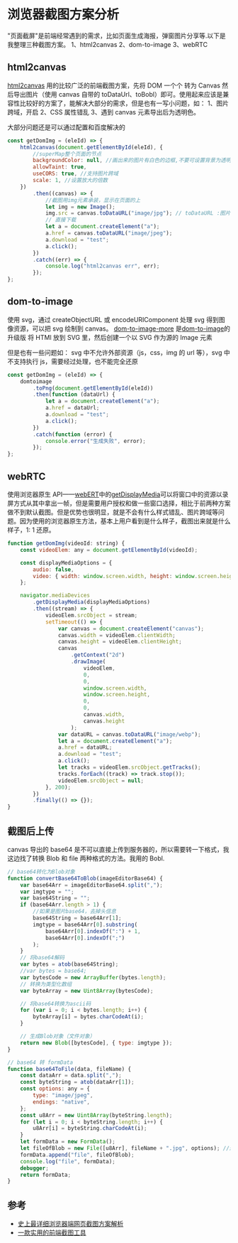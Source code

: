 # 浏览器截图方案分析

"页面截屏"是前端经常遇到的需求，比如页面生成海报，弹窗图片分享等.以下是我整理三种截图方案。
1、html2canvas
2、dom-to-image
3、webRTC

## html2canvas

[html2canvas](http://html2canvas.hertzen.com/) 用的比较广泛的前端截图方案，先将 DOM 一个个 转为 Canvas 然后导出图片（使用 canvas 自带的 toDataUrl、toBobl）即可。使用起来应该是兼容性比较好的方案了，能解决大部分的需求，但是也有一写小问题，如：
1、图片跨域，开启
2、CSS 属性错乱
3、遇到 canvas 元素导出后为透明色。

大部分问题还是可以通过配置和百度解决的

```js
const getDomImg = (eleId) => {
    html2canvas(document.getElementById(eleId), {
        //superMap整个页面的节点
        backgroundColor: null, //画出来的图片有白色的边框,不要可设置背景为透明色（null）
        allowTaint: true,
        useCORS: true, //支持图片跨域
        scale: 1, //设置放大的倍数
    })
        .then((canvas) => {
            //截图用img元素承装，显示在页面的上
            let img = new Image();
            img.src = canvas.toDataURL("image/jpg"); // toDataURL :图片格式转成 base64
            // 直接下载
            let a = document.createElement("a");
            a.href = canvas.toDataURL("image/jpeg");
            a.download = "test";
            a.click();
        })
        .catch((err) => {
            console.log("html2canvas err", err);
        });
};
```

## dom-to-image

使用 svg，通过 createObjectURL 或 encodeURIComponent 处理 svg 得到图像资源，可以把 svg 绘制到 canvas。
[dom-to-image-more](https://www.npmjs.com/package/dom-to-image-more) 是[dom-to-image](https://github.com/tsayen/dom-to-image)的升级版 将 HTMl 放到 SVG 里，然后创建一个以 SVG 作为源的 Image 元素

但是也有一些问题如： svg 中不允许外部资源（js，css，img 的 url 等），svg 中不支持执行 js，需要经过处理，也不能完全还原

```js
const getDomImg = (eleId) => {
    domtoimage
        .toPng(document.getElementById(eleId))
        .then(function (dataUrl) {
            let a = document.createElement("a");
            a.href = dataUrl;
            a.download = "test";
            a.click();
        })
        .catch(function (error) {
            console.error("生成失败", error);
        });
};
```

## webRTC

使用浏览器原生 API——[webERT](https://developer.mozilla.org/zh-CN/docs/Web/API/WebRTC_API)中的[getDisplayMedia](https://developer.mozilla.org/zh-CN/docs/Web/API/MediaDevices/getDisplayMedia)可以将窗口中的资源以录屏方式从其中拿出一帧，但是需要用户授权和做一些窗口选择，相比于前两种方案做不到默认截图。但是优势也很明显，就是不会有什么样式错乱、图片跨域等问题。因为使用的浏览器原生方法，基本上用户看到是什么样子，截图出来就是什么样子，1: 1 还原。

```js
function getDomImg(videoId: string) {
    const videoElem: any = document.getElementById(videoId);

    const displayMediaOptions = {
        audio: false,
        video: { width: window.screen.width, height: window.screen.height }, // cursor: "always"
    };

    navigator.mediaDevices
        .getDisplayMedia(displayMediaOptions)
        .then((stream) => {
            videoElem.srcObject = stream;
            setTimeout(() => {
                var canvas = document.createElement("canvas");
                canvas.width = videoElem.clientWidth;
                canvas.height = videoElem.clientHeight;
                canvas
                    .getContext("2d")
                    .drawImage(
                        videoElem,
                        0,
                        0,
                        window.screen.width,
                        window.screen.height,
                        0,
                        0,
                        canvas.width,
                        canvas.height
                    );
                var dataURL = canvas.toDataURL("image/webp");
                let a = document.createElement("a");
                a.href = dataURL;
                a.download = "test";
                a.click();
                let tracks = videoElem.srcObject.getTracks();
                tracks.forEach((track) => track.stop());
                videoElem.srcObject = null;
            }, 200);
        })
        .finally(() => {});
}
```

## 截图后上传

canvas 导出的 base64 是不可以直接上传到服务器的，所以需要转一下格式，我这边找了转换 Blob 和 file 两种格式的方法。我用的 Bobl.

```js
// base64转化为Blob对象
function convertBase64ToBlob(imageEditorBase64) {
    var base64Arr = imageEditorBase64.split(",");
    var imgtype = "";
    var base64String = "";
    if (base64Arr.length > 1) {
        //如果是图片base64，去掉头信息
        base64String = base64Arr[1];
        imgtype = base64Arr[0].substring(
            base64Arr[0].indexOf(":") + 1,
            base64Arr[0].indexOf(";")
        );
    }
    // 将base64解码
    var bytes = atob(base64String);
    //var bytes = base64;
    var bytesCode = new ArrayBuffer(bytes.length);
    // 转换为类型化数组
    var byteArray = new Uint8Array(bytesCode);

    // 将base64转换为ascii码
    for (var i = 0; i < bytes.length; i++) {
        byteArray[i] = bytes.charCodeAt(i);
    }

    // 生成Blob对象（文件对象）
    return new Blob([bytesCode], { type: imgtype });
}

// base64 转 formData 
function base64ToFile(data, fileName) {
    const dataArr = data.split(",");
    const byteString = atob(dataArr[1]);
    const options: any = {
        type: "image/jpeg",
        endings: "native",
    };
    const u8Arr = new Uint8Array(byteString.length);
    for (let i = 0; i < byteString.length; i++) {
        u8Arr[i] = byteString.charCodeAt(i);
    }
    let formData = new FormData();
    let fileOfBlob = new File([u8Arr], fileName + ".jpg", options); //返回文件流
    formData.append("file", fileOfBlob);
    console.log("file", formData);
    debugger;
    return formData;
}
```

## 参考

-   [史上最详细浏览器端网页截图方案解析](https://juejin.cn/post/6917133503297486861)
-   [一款实用的前端截图工具](https://juejin.cn/post/6844903632958144520#comment)

